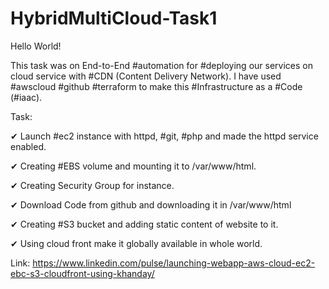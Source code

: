 # HybridMultiCloud-Task1
Hello World!

This task was on End-to-End #automation for #deploying our services on cloud service with #CDN (Content Delivery Network). I have used #awscloud #github #terraform to make this #Infrastructure as a #Code (#iaac). 

Task:

✔ Launch #ec2 instance with httpd, #git, #php and made the httpd service enabled.

✔ Creating #EBS volume and mounting it to /var/www/html.

✔ Creating Security Group for instance.

✔ Download Code from github and downloading it in /var/www/html

✔ Creating #S3 bucket and adding static content of website to it.

✔ Using cloud front make it globally available in whole world.

Link: https://www.linkedin.com/pulse/launching-webapp-aws-cloud-ec2-ebc-s3-cloudfront-using-khanday/

